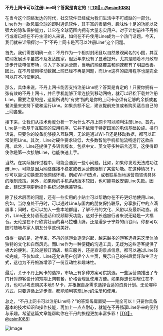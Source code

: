 **不丹上网卡可以注册Line吗？答案是肯定的！[[TG💪+ @esim1088](https://t.me/s/esim1088)]**

在当今这个网络发达的时代，社交软件已经成为我们生活中不可或缺的一部分。Line作为一款风靡全球的即时通讯软件，其丰富的表情包、趣味性十足的功能以及强大的隐私保护能力，让它在全球范围内拥有大量忠实用户。对于计划前往不丹旅行或者已经在不丹生活的人来说，如何在不丹使用Line成为一个热门话题。今天，我们就来详细探讨一下“不丹上网卡是否可以注册Line”这个问题。

首先，我们需要明确一点：不丹作为一个相对封闭且以自然景观闻名的小国，其互联网发展水平虽然不及发达国家，但近年来也有了显著提升。尤其是随着不丹政府逐步开放电信市场，引入了多家运营商，当地的网络覆盖和网速都有了明显改善。因此，在不丹使用移动数据上网已经不再是问题，而Line这样的应用程序也是完全可以在不丹使用的。

那么，具体来说，不丹上网卡能否支持注册Line呢？答案是肯定的！只要你拥有一张有效的不丹上网卡，并且手机能够正常连接到移动网络，就可以轻松下载并注册Line。需要注意的是，这里所说的“有效”指的是你的上网卡必须有足够的余额或套餐流量来支持下载和运行Line。如果余额不足，建议提前充值或者购买适合自己的上网套餐。

接下来，让我们从技术角度分析一下为什么不丹上网卡可以顺利注册Line。首先，Line是一款基于互联网的应用程序，它并不依赖于特定国家的电信基础设施。换句话说，只要你的设备能够接入互联网，无论是通过Wi-Fi还是移动数据，都可以正常使用Line。其次，Line对硬件要求较低，大多数智能手机都能流畅运行这款应用。此外，Line还提供了多语言版本，包括中文、英文等多种语言选项，这使得即使你是第一次接触Line，也能快速上手。

当然，在实际操作过程中，可能会遇到一些小问题。比如，如果你发现无法成功注册Line，可能是因为网络连接不稳定或者运营商限制了某些功能。在这种情况下，你可以尝试切换至其他网络环境，例如Wi-Fi热点，或者联系当地运营商咨询具体的限制政策。另外，如果你的手机系统版本较旧，也可能导致安装Line失败。因此，建议定期更新操作系统以确保兼容性。

除了技术层面的问题，还有一些实用的小贴士可以帮助你在不丹更好地使用Line。例如，当你身处不丹时，可以通过Line与国内的朋友保持联系，分享旅行中的点滴趣事；同时，也可以加入一些本地群组，了解不丹的文化、风俗以及最新动态。此外，Line还支持语音通话和视频聊天功能，这对于长途旅行者来说无疑是一大福音。无论是在不丹欣赏壮丽的喜马拉雅山脉，还是漫步于宁静的山谷间，你都可以随时随地与家人朋友分享这份美好。

值得一提的是，近年来，不丹的旅游业逐渐兴起，越来越多的游客选择来这里体验独特的文化和自然风光。而Line作为一种便捷的沟通工具，无疑为这些游客提供了极大的便利。无论是预订酒店、租车服务，还是查询景点信息，都可以通过Line轻松完成。不仅如此，Line还允许用户创建个人主页，展示自己的兴趣爱好和生活方式，这也为不丹旅游增添了一份互动性和趣味性。

最后，关于不丹上网卡的选择，市场上有多种方案可供挑选。一些运营商推出了专门针对游客设计的短期上网套餐，价格合理且使用方便。如果你想长期居住在不丹，也可以考虑购买本地SIM卡，并根据自身需求选择合适的资费计划。无论哪种方式，只要遵循上述步骤，都能顺利实现Line的注册和使用。

总之，“不丹上网卡可以注册Line吗？”的答案毋庸置疑——完全可以！只要你具备基本的技术知识和操作技能，再加上一点点耐心，就能在不丹畅享Line带来的便利与乐趣。希望这篇文章能帮助你在不丹的旅程更加丰富多彩！[[TG💪+ @esim1088](https://t.me/s/esim1088)]  

![Image](https://i.postimg.cc/4NQfJmqS/Snipaste-2025-05-13-00-14-12.png)